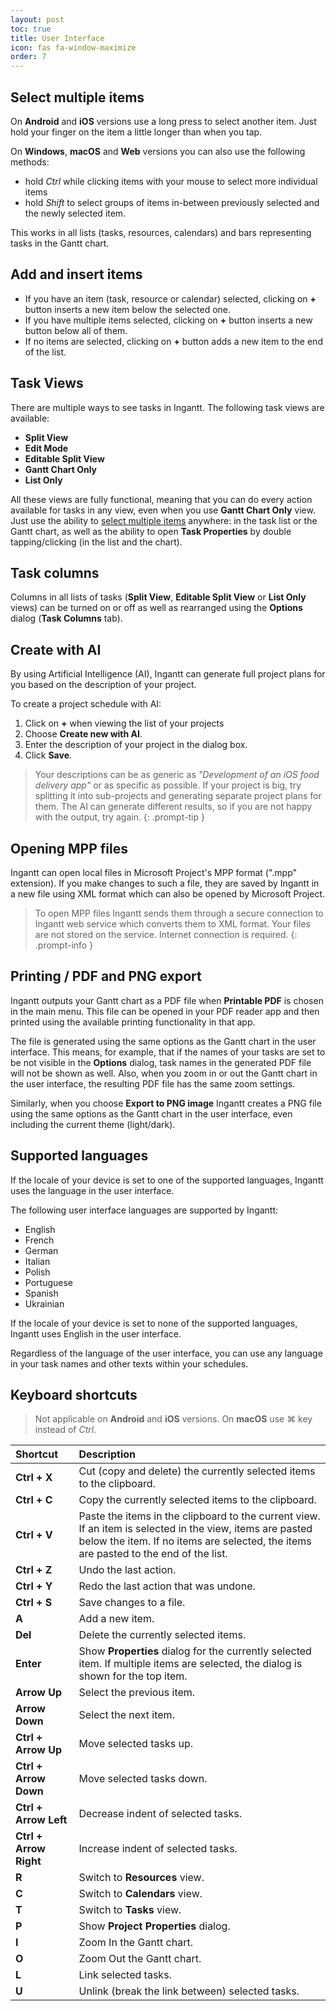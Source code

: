 ```yaml
---
layout: post
toc: true
title: User Interface
icon: fas fa-window-maximize
order: 7
---
```


## Select multiple items

On **Android** and **iOS** versions use a long press to select another item. Just hold your finger on the item a little longer than when you tap.

On **Windows**, **macOS** and **Web** versions you can also use the following methods:

- hold _Ctrl_ while clicking items with your mouse to select more individual items
- hold _Shift_ to select groups of items in-between previously selected and the newly selected item.

This works in all lists (tasks, resources, calendars) and bars representing tasks in the Gantt chart.

## Add and insert items

- If you have an item (task, resource or calendar) selected, clicking on **+** button inserts a new item below the selected one.
- If you have multiple items selected, clicking on **+** button inserts a new button below all of them.
- If no items are selected, clicking on **+** button adds a new item to the end of the list.

## Task Views

There are multiple ways to see tasks in Ingantt. The following task views are available:

- **Split View**
- **Edit Mode**
- **Editable Split View**
- **Gantt Chart Only**
- **List Only**

All these views are fully functional, meaning that you can do every action available for tasks in any view, even when you use **Gantt Chart Only** view. Just use the ability to [select multiple items](#select-multiple-items) anywhere: in the task list or the Gantt chart, as well as the ability to open **Task Properties** by double tapping/clicking (in the list and the chart).

## Task columns

Columns in all lists of tasks (**Split View**, **Editable Split View** or **List Only** views) can be turned on or off as well as rearranged using the **Options** dialog (**Task Columns** tab).

## Create with AI

By using Artificial Intelligence (AI), Ingantt can generate full project plans for you based on the description of your project.

To create a project schedule with AI:

1. Click on **+** when viewing the list of your projects
2. Choose **Create new with AI**.
3. Enter the description of your project in the dialog box.
4. Click **Save**.

> Your descriptions can be as generic as _"Development of an iOS food delivery app"_ or as specific as possible. If your project is big, try splitting it into sub-projects and generating separate project plans for them. The AI can generate different results, so if you are not happy with the output, try again.
{: .prompt-tip }

## Opening MPP files

Ingantt can open local files in Microsoft Project's MPP format (".mpp" extension). If you make changes to such a file, they are saved by Ingantt in a new file using XML format which can also be opened by Microsoft Project.

> To open MPP files Ingantt sends them through a secure connection to Ingantt web service which converts them to XML format. Your files are not stored on the service. Internet connection is required.
{: .prompt-info }

## Printing / PDF and PNG export

Ingantt outputs your Gantt chart as a PDF file when **Printable PDF** is chosen in the main menu. This file can be opened in your PDF reader app and then printed using the available printing functionality in that app.

The file is generated using the same options as the Gantt chart in the user interface. This means, for example, that if the names of your tasks are set to be not visible in the **Options** dialog, task names in the generated PDF file will not be shown as well. Also, when you zoom in or out the Gantt chart in the user interface, the resulting PDF file has the same zoom settings.

Similarly, when you choose **Export to PNG image** Ingantt creates a PNG file using the same options as the Gantt chart in the user interface, even including the current theme (light/dark).

## Supported languages

If the locale of your device is set to one of the supported languages, Ingantt uses the language in the user interface.

The following user interface languages are supported by Ingantt:

- English
- French
- German
- Italian
- Polish
- Portuguese
- Spanish
- Ukrainian

If the locale of your device is set to none of the supported languages, Ingantt uses English in the user interface.

Regardless of the language of the user interface, you can use any language in your task names and other texts within your schedules.

## Keyboard shortcuts

> Not applicable on **Android** and **iOS** versions.
> On **macOS** use ⌘ key instead of _Ctrl_.

Shortcut               | Description
:--------------------- | :--------------------------------------------------------------------------------------------------------------------------------------------------------------------------------------------
**Ctrl + X**           | Cut (copy and delete) the currently selected items to the clipboard.
**Ctrl + C**           | Copy the currently selected items to the clipboard.
**Ctrl + V**           | Paste the items in the clipboard to the current view. If an item is selected in the view, items are pasted below the item. If no items are selected, the items are pasted to the end of the list.
**Ctrl + Z**           | Undo the last action.
**Ctrl + Y**           | Redo the last action that was undone.
**Ctrl + S**           | Save changes to a file.
**A**                  | Add a new item.
**Del**                | Delete the currently selected items.
**Enter**              | Show **Properties** dialog for the currently selected item. If multiple items are selected, the dialog is shown for the top item.
**Arrow Up**           | Select the previous item.
**Arrow Down**         | Select the next item.
**Ctrl + Arrow Up**    | Move selected tasks up.
**Ctrl + Arrow Down**  | Move selected tasks down.
**Ctrl + Arrow Left**  | Decrease indent of selected tasks.
**Ctrl + Arrow Right** | Increase indent of selected tasks.
**R**                  | Switch to **Resources** view.
**C**                  | Switch to **Calendars** view.
**T**                  | Switch to **Tasks** view.
**P**                  | Show **Project Properties** dialog.
**I**                  | Zoom In the Gantt chart.
**O**                  | Zoom Out the Gantt chart.
**L**                  | Link selected tasks.
**U**                  | Unlink (break the link between) selected tasks.
